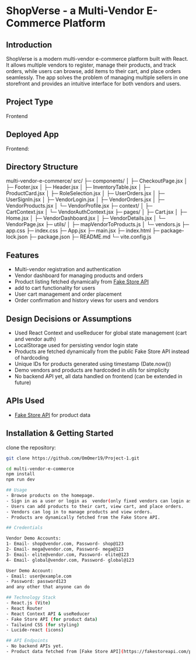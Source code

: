# ShopVerse - a Multi-Vendor E-Commerce Platform

## Introduction
ShopVerse is a modern multi-vendor e-commerce platform built with React. It allows multiple vendors to register, manage their products, and track orders, while users can browse, add items to their cart, and place orders seamlessly. The app solves the problem of managing multiple sellers in one storefront and provides an intuitive interface for both vendors and users.

## Project Type
Frontend

## Deployed App
Frontend:

## Directory Structure
multi-vendor-e-commerce/
src/
├─ components/
│  ├─ CheckoutPage.jsx
│  ├─ Footer.jsx
│  ├─ Header.jsx
│  ├─ InventoryTable.jsx
│  ├─ ProductCard.jsx
│  ├─ RoleSelection.jsx
│  ├─ UserOrders.jsx
│  ├─ UserSignIn.jsx
│  ├─ VendorLogin.jsx
│  ├─ VendorOrders.jsx
│  ├─ VendorProducts.jsx
│  └─ VendorProfile.jsx
├─ context/
│  ├─ CartContext.jsx
│  └─ VendorAuthContext.jsx
├─ pages/
│  ├─ Cart.jsx
│  ├─ Home.jsx
│  ├─ VendorDashboard.jsx
│  ├─ VendorDetails.jsx
│  └─ VendorPage.jsx
├─ utils/
│  ├─ mapVendorToProducts.js
│  └─ vendors.js
├─ app.css
├─ index.css
├─ App.jsx
├─ main.jsx
├─ index.html
├─ package-lock.json
├─ package.json
├─ README.md
└─ vite.config.js

## Features 
- Multi-vendor registration and authentication
- Vendor dashboard for managing products and orders
- Product listing fetched dynamically from [Fake Store API](https://fakestoreapi.com/products)
-  add to cart functionality for users
- User cart management and order placement
- Order confirmation and history views for users and vendors

## Design Decisions or Assumptions
- Used React Context and useReducer for global state management (cart and vendor auth)
- LocalStorage used for persisting vendor login state
- Products are fetched dynamically from the public Fake Store API instead of hardcoding
- Unique IDs for products generated using timestamp (Date.now())
- Demo vendors and products are hardcoded in utils for simplicity
- No backend API yet, all data handled on frontend (can be extended in future)

## APIs Used
- [Fake Store API](https://fakestoreapi.com/products) for product data

## Installation & Getting Started
 clone the repository:
 ````bash
 git clone https://github.com/OmOmer19/Project-1.git

 cd multi-vendor-e-commerce
 npm install
 npm run dev

## Usage
- Browse products on the homepage.
- Sign in as a user or login as  vendor(only fixed vendors can login as this is demo data) via the Role Selection page.
- Users can add products to their cart, view cart, and place orders.
- Vendors can log in to manage products and view orders.
- Products are dynamically fetched from the Fake Store API.

## Credentials 

Vendor Demo Accounts:
1- Email- shop@vendor.com, Password- shop@123
2- Email- mega@vendor.com, Password- mega@123
3- Email- elite@vendor.com, Password- elite@123
4- Email- global@vendor.com, Password- global@123

User Demo Account:
- Email: user@example.com
- Password: password123
and any other that anyone can do 

## Technology Stack
- React.js (Vite)
- React Router
- React Context API & useReducer
- Fake Store API (for product data)
- Tailwind CSS (for styling)
- Lucide-react (icons)

## API Endpoints
- No backend APIs yet.
- Product data fetched from [Fake Store API](https://fakestoreapi.com/products).